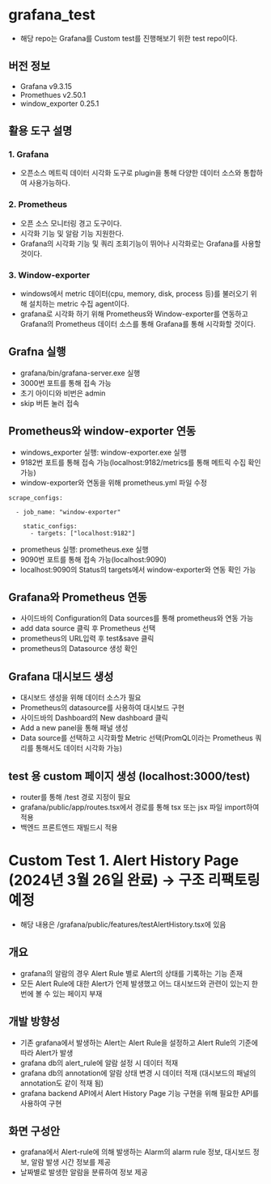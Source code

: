 # grafana_test

- 해당 repo는 Grafana를 Custom test를 진행해보기 위한 test repo이다.

## 버전 정보

- Grafana v9.3.15
- Promethues v2.50.1
- window_exporter 0.25.1

## 활용 도구 설명

### 1. Grafana

- 오픈소스 메트릭 데이터 시각화 도구로 plugin을 통해 다양한 데이터 소스와 통합하여 사용가능하다.

### 2. Prometheus

- 오픈 소스 모니터링 경고 도구이다.
- 시각화 기능 및 알람 기능 지원한다.
- Grafana의 시각화 기능 및 쿼리 조회기능이 뛰어나 시각화로는 Grafana를 사용할 것이다.

### 3. Window-exporter

- windows에서 metric 데이터(cpu, memory, disk, process 등)를 불러오기 위해 설치하는 metric 수집 agent이다.
- grafana로 시각화 하기 위해 Prometheus와 Window-exporter를 연동하고 Grafana의 Prometheus 데이터 소스를 통해 Grafana를 통해 시각화할 것이다.

## Grafna 실행

- grafana/bin/grafana-server.exe 실행
- 3000번 포트를 통해 접속 가능
- 초기 아이디와 비번은 admin
- skip 버튼 눌러 접속

## Prometheus와 window-exporter 연동

- windows_exporter 실행: window-exporter.exe 실행
- 9182번 포트를 통해 접속 가능(localhost:9182/metrics를 통해 메트릭 수집 확인 가능)
- window-exporter와 연동을 위해 prometheus.yml 파일 수정

```
scrape_configs:

  - job_name: "window-exporter"

    static_configs:
      - targets: ["localhost:9182"]

```

- prometheus 실행: prometheus.exe 실행
- 9090번 포트를 통해 접속 가능(localhost:9090)
- localhost:9090의 Status의 targets에서 window-exporter와 연동 확인 가능

## Grafana와 Prometheus 연동

- 사이드바의 Configuration의 Data sources를 통해 prometheus와 연동 가능
- add data source 클릭 후 Prometheus 선택
- prometheus의 URL입력 후 test&save 클릭
- prometheus의 Datasource 생성 확인

## Grafana 대시보드 생성

- 대시보드 생성을 위해 데이터 소스가 필요
- Prometheus의 datasource를 사용하여 대시보드 구현
- 사이드바의 Dashboard의 New dashboard 클릭
- Add a new panel을 통해 패널 생성
- Data source를 선택하고 시각화할 Metric 선택(PromQL이라는 Prometheus 쿼리를 통해서도 데이터 시각화 가능)

## test 용 custom 페이지 생성 (localhost:3000/test)
- router를 통해 /test 경로 지정이 필요
- grafana/public/app/routes.tsx에서 경로를 통해 tsx 또는 jsx 파일 import하여 적용
- 백엔드 프론트엔드 재빌드시 적용

# Custom Test 1. Alert History Page (2024년 3월 26일 완료) -> 구조 리팩토링 예정
- 해당 내용은 /grafana/public/features/testAlertHistory.tsx에 있음

## 개요
- grafana의 알람의 경우 Alert Rule 별로 Alert의 상태를 기록하는 기능 존재
- 모든 Alert Rule에 대한 Alert가 언제 발생했고 어느 대시보드와 관련이 있는지 한번에 볼 수 있는 페이지 부재

## 개발 방향성
- 기존 grafana에서 발생하는 Alert는 Alert Rule을 설정하고 Alert Rule의 기준에 따라 Alert가 발생
- grafana db의 alert_rule에 알람 설정 시 데이터 적재
- grafana db의 annotation에 알람 상태 변경 시 데이터 적재 (대시보드의 패널의 annotation도 같이 적재 됨)
- grafana backend API에서 Alert History Page 기능 구현을 위해 필요한 API를 사용하여 구현

## 화면 구성안
- grafana에서 Alert-rule에 의해 발생하는 Alarm의 alarm rule 정보, 대시보드 정보, 알람 발생 시간 정보를 제공
- 날짜별로 발생한 알람을 분류하여 정보 제공
